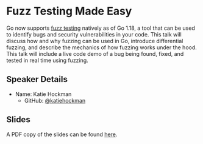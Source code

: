 # Fuzz Testing Made Easy

Go now supports [fuzz testing](https://go.dev/security/fuzz/) natively as of Go 1.18, a tool that can be used to identify bugs and security vulnerabilities in your code. This talk will discuss how and why fuzzing can be used in Go, introduce differential fuzzing, and describe the mechanics of how fuzzing works under the hood. This talk will include a live code demo of a bug being found, fixed, and tested in real time using fuzzing.

## Speaker Details

- Name: Katie Hockman
  - GitHub: [@katiehockman](https://github.com/katiehockman)

## Slides

A PDF copy of the slides can be found [here](./FuzzTestingMadeEasy-slices.pdf).




